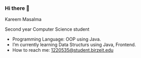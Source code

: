### Hi there 👋

Kareem Masalma

Second year Computer Science student

-  Programming Language: OOP using Java.
-  I’m currently learning Data Structurs using Java, Frontend. 
-  How to reach me: 1220535@student.birzeit.edu
